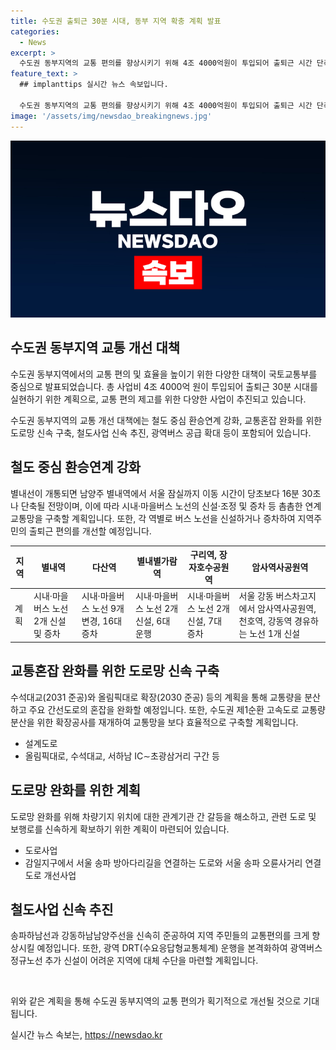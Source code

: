 ```yaml
---
title: 수도권 출퇴근 30분 시대, 동부 지역 확충 계획 발표
categories:
  - News
excerpt: >
  수도권 동부지역의 교통 편의를 향상시키기 위해 4조 4000억원이 투입되어 출퇴근 시간 단축, 버스 노선 신설 및 증차, 수도권 동부지역 교통망 개편 등이 추진될 예정이다. 특히 별내선 개통을 계기로 버스 노선 조정과 증차 등의 연계교통망을 구축하고, 수도권 동부지역 인구 증가로 교통인프라 확충이 시급한 상황이라고 밝혔다. 2031년 준공 예정인 수석대교와 올림픽대로 확장을 추진하고, 광역 DRT 활성화를 위한 가이드라인도 마련될 예정이다. 또한, 도로 확장 및 신속 구축과 철도사업도 신속 추진이 전망돼 있다. 대광위는 교통편의 제고 방안으로 별내선 등 대중교통 이용과 출퇴근 30분 시대 실현을 위해 다양한 정책을 펼칠 예정이다. (출처: 정책브리핑)
feature_text: >
  ## implanttips 실시간 뉴스 속보입니다.

  수도권 동부지역의 교통 편의를 향상시키기 위해 4조 4000억원이 투입되어 출퇴근 시간 단축, 버스 노선 신설 및 증차, 수도권 동부지역 교통망 개편 등이 추진될 예정이다. 특히 별내선 개통을 계기로 버스 노선 조정과 증차 등의 연계교통망을 구축하고, 수도권 동부지역 인구 증가로 교통인프라 확충이 시급한 상황이라고 밝혔다. 2031년 준공 예정인 수석대교와 올림픽대로 확장을 추진하고, 광역 DRT 활성화를 위한 가이드라인도 마련될 예정이다. 또한, 도로 확장 및 신속 구축과 철도사업도 신속 추진이 전망돼 있다. 대광위는 교통편의 제고 방안으로 별내선 등 대중교통 이용과 출퇴근 30분 시대 실현을 위해 다양한 정책을 펼칠 예정이다. (출처: 정책브리핑)
image: '/assets/img/newsdao_breakingnews.jpg'
---
```


<p><img src="/assets/img/newsdao_breakingnews.jpg" alt="implanttips 속보" /></p>

<h2 data-ke-size="size26">수도권 동부지역 교통 개선 대책</h2>

<p>수도권 동부지역에서의 교통 편의 및 효율을 높이기 위한 다양한 대책이 국토교통부를 중심으로 발표되었습니다. 총 사업비 4조 4000억 원이 투입되어 출퇴근 30분 시대를 실현하기 위한 계획으로, 교통 편의 제고를 위한 다양한 사업이 추진되고 있습니다.</p>

<p data-ke-size="size16">수도권 동부지역의 교통 개선 대책에는 철도 중심 환승연계 강화, 교통혼잡 완화를 위한 도로망 신속 구축, 철도사업 신속 추진, 광역버스 공급 확대 등이 포함되어 있습니다.</p>

<h2 data-ke-size="size24">철도 중심 환승연계 강화</h2>

<p>별내선이 개통되면 남양주 별내역에서 서울 잠실까지 이동 시간이 당초보다 16분 30초나 단축될 전망이며, 이에 따라 시내·마을버스 노선의 신설·조정 및 증차 등 촘촘한 연계교통망을 구축할 계획입니다. 또한, 각 역별로 버스 노선을 신설하거나 증차하여 지역주민의 출퇴근 편의를 개선할 예정입니다.</p>

<table>
    <thead>
        <tr>
            <th>지역</th>
            <th>별내역</th>
            <th>다산역</th>
            <th>별내별가람역</th>
            <th>구리역, 장자호수공원역</th>
            <th>암사역사공원역</th>
        </tr>
    </thead>
    <tbody>
        <tr>
            <td>계획</td>
            <td>시내·마을버스 노선 2개 신설 및 증차</td>
            <td>시내·마을버스 노선 9개 변경, 16대 증차</td>
            <td>시내·마을버스 노선 2개 신설, 6대 운행</td>
            <td>시내·마을버스 노선 2개 신설, 7대 증차</td>
            <td>서울 강동 버스차고지에서 암사역사공원역, 천호역, 강동역 경유하는 노선 1개 신설</td>
        </tr>
    </tbody>
</table>

<h2 data-ke-size="size24">교통혼잡 완화를 위한 도로망 신속 구축</h2>

<p>수석대교(2031 준공)와 올림픽대로 확장(2030 준공) 등의 계획을 통해 교통량을 분산하고 주요 간선도로의 혼잡을 완화할 예정입니다. 또한, 수도권 제1순환 고속도로 교통량 분산을 위한 확장공사를 재개하여 교통망을 보다 효율적으로 구축할 계획입니다.</p>

<ul>
    <li>설계도로</li>
    <li>올림픽대로, 수석대교, 서하남 IC∼초광삼거리 구간 등</li>
</ul>

<h2 data-ke-size="size24">도로망 완화를 위한 계획</h2>

<p>도로망 완화를 위해 차량기지 위치에 대한 관계기관 간 갈등을 해소하고, 관련 도로 및 보행로를 신속하게 확보하기 위한 계획이 마련되어 있습니다.</p>

<ul>
    <li>도로사업</li>
    <li>감일지구에서 서울 송파 방아다리길을 연결하는 도로와 서울 송파 오륜사거리 연결도로 개선사업</li>
</ul>

<h2 data-ke-size="size24">철도사업 신속 추진</h2>

<p>송파하남선과 강동하남남양주선을 신속히 준공하여 지역 주민들의 교통편의를 크게 향상시킬 예정입니다. 또한, 광역 DRT(수요응답형교통체계) 운행을 본격화하여 광역버스 정규노선 추가 신설이 어려운 지역에 대체 수단을 마련할 계획입니다.</p>

<p data-ke-size="size16">&nbsp;</p>

<p>위와 같은 계획을 통해 수도권 동부지역의 교통 편의가 획기적으로 개선될 것으로 기대됩니다.</p>
실시간 뉴스 속보는, <a href="https://newsdao.kr" rel="dofollow">https://newsdao.kr</a>


